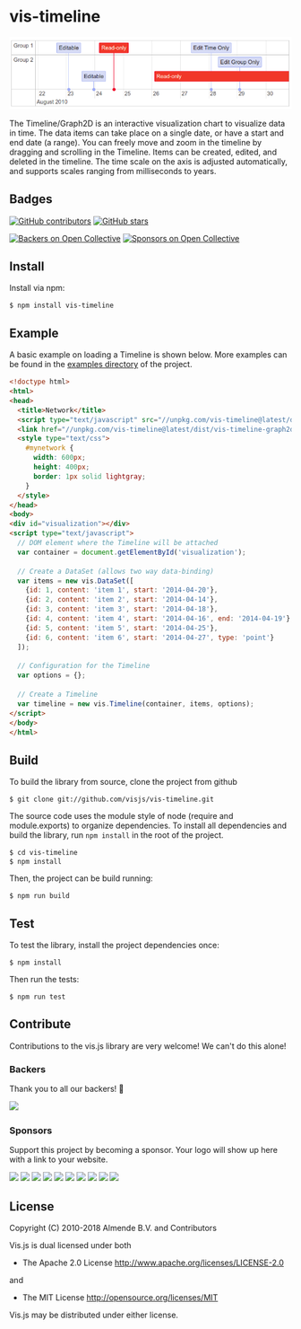 # vis-timeline

![example chart](docs/img/timeline.png)

The Timeline/Graph2D is an interactive visualization chart to visualize data in time. The data items can take place on a single date, or have a start and end date (a range). You can freely move and zoom in the timeline by dragging and scrolling in the Timeline. Items can be created, edited, and deleted in the timeline. The time scale on the axis is adjusted automatically, and supports scales ranging from milliseconds to years.

## Badges

[![GitHub contributors](https://img.shields.io/github/contributors/visjs/vis-timeline.svg)](https://github.com/visjs/vis-timeline/graphs/contributors)
[![GitHub stars](https://img.shields.io/github/stars/visjs/vis-timeline.svg)](https://github.com/almende/vis/stargazers)

[![Backers on Open Collective](https://opencollective.com/visjs/backers/badge.svg)](#backers) [![Sponsors on Open Collective](https://opencollective.com/visjs/sponsors/badge.svg)](#sponsors) 

## Install

Install via npm:

    $ npm install vis-timeline

## Example

A basic example on loading a Timeline is shown below. More examples can be
found in the [examples directory](https://github.com/visjs/vis-timeline/tree/master/examples/)
of the project.

```html
<!doctype html>
<html>
<head>
  <title>Network</title>
  <script type="text/javascript" src="//unpkg.com/vis-timeline@latest/dist/vis-timeline-graph2d.min.js"></script>
  <link href="//unpkg.com/vis-timeline@latest/dist/vis-timeline-graph2d.min.css" rel="stylesheet" type="text/css" />
  <style type="text/css">
    #mynetwork {
      width: 600px;
      height: 400px;
      border: 1px solid lightgray;
    }
  </style>
</head>
<body>
<div id="visualization"></div>
<script type="text/javascript">
  // DOM element where the Timeline will be attached
  var container = document.getElementById('visualization');

  // Create a DataSet (allows two way data-binding)
  var items = new vis.DataSet([
    {id: 1, content: 'item 1', start: '2014-04-20'},
    {id: 2, content: 'item 2', start: '2014-04-14'},
    {id: 3, content: 'item 3', start: '2014-04-18'},
    {id: 4, content: 'item 4', start: '2014-04-16', end: '2014-04-19'},
    {id: 5, content: 'item 5', start: '2014-04-25'},
    {id: 6, content: 'item 6', start: '2014-04-27', type: 'point'}
  ]);

  // Configuration for the Timeline
  var options = {};

  // Create a Timeline
  var timeline = new vis.Timeline(container, items, options);
</script>
</body>
</html>
```

## Build

To build the library from source, clone the project from github

    $ git clone git://github.com/visjs/vis-timeline.git

The source code uses the module style of node (require and module.exports) to
organize dependencies. To install all dependencies and build the library,
run `npm install` in the root of the project.

    $ cd vis-timeline
    $ npm install

Then, the project can be build running:

    $ npm run build

## Test

To test the library, install the project dependencies once:

    $ npm install

Then run the tests:

    $ npm run test

## Contribute

Contributions to the vis.js library are very welcome! We can't do this alone!

### Backers

Thank you to all our backers! 🙏

<a href="https://opencollective.com/visjs#backers" target="_blank"><img src="https://opencollective.com/visjs/backers.svg?width=890"></a>

### Sponsors

Support this project by becoming a sponsor. Your logo will show up here with a link to your website.

<a href="https://opencollective.com/visjs/sponsor/0/website" target="_blank"><img src="https://opencollective.com/visjs/sponsor/0/avatar.svg"></a>
<a href="https://opencollective.com/visjs/sponsor/1/website" target="_blank"><img src="https://opencollective.com/visjs/sponsor/1/avatar.svg"></a>
<a href="https://opencollective.com/visjs/sponsor/2/website" target="_blank"><img src="https://opencollective.com/visjs/sponsor/2/avatar.svg"></a>
<a href="https://opencollective.com/visjs/sponsor/3/website" target="_blank"><img src="https://opencollective.com/visjs/sponsor/3/avatar.svg"></a>
<a href="https://opencollective.com/visjs/sponsor/4/website" target="_blank"><img src="https://opencollective.com/visjs/sponsor/4/avatar.svg"></a>
<a href="https://opencollective.com/visjs/sponsor/5/website" target="_blank"><img src="https://opencollective.com/visjs/sponsor/5/avatar.svg"></a>
<a href="https://opencollective.com/visjs/sponsor/6/website" target="_blank"><img src="https://opencollective.com/visjs/sponsor/6/avatar.svg"></a>
<a href="https://opencollective.com/visjs/sponsor/7/website" target="_blank"><img src="https://opencollective.com/visjs/sponsor/7/avatar.svg"></a>
<a href="https://opencollective.com/visjs/sponsor/8/website" target="_blank"><img src="https://opencollective.com/visjs/sponsor/8/avatar.svg"></a>
<a href="https://opencollective.com/visjs/sponsor/9/website" target="_blank"><img src="https://opencollective.com/visjs/sponsor/9/avatar.svg"></a>

## License

Copyright (C) 2010-2018 Almende B.V. and Contributors

Vis.js is dual licensed under both

  * The Apache 2.0 License
    http://www.apache.org/licenses/LICENSE-2.0

and

  * The MIT License
    http://opensource.org/licenses/MIT

Vis.js may be distributed under either license.
